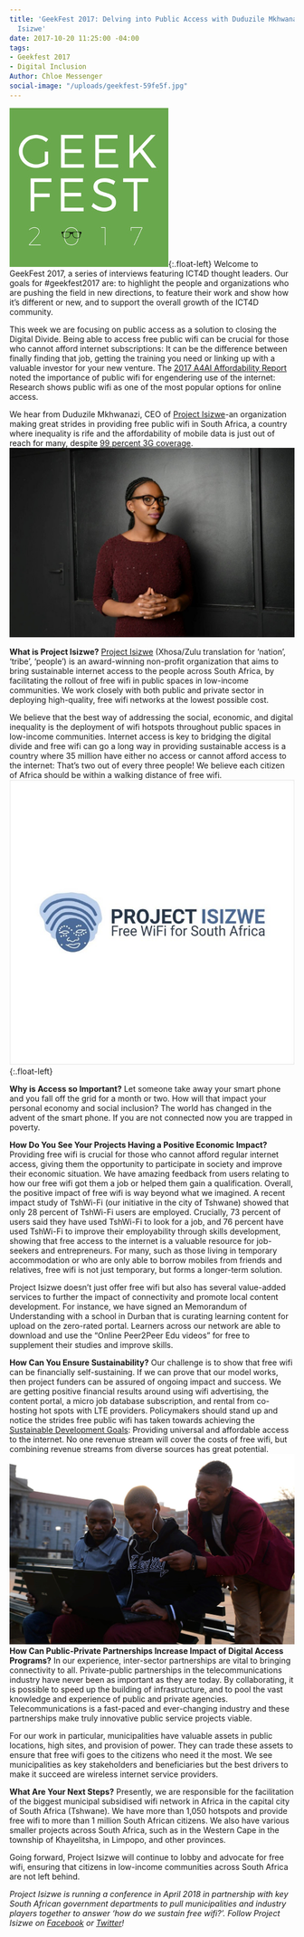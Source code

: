 ```yaml
---
title: 'GeekFest 2017: Delving into Public Access with Duduzile Mkhwanazi of Project
  Isizwe'
date: 2017-10-20 11:25:00 -04:00
tags:
- Geekfest 2017
- Digital Inclusion
Author: Chloe Messenger
social-image: "/uploads/geekfest-59fe5f.jpg"
---
```


![geek fest logo](/uploads/geek%20fest%20smallest.jpg?download){:.float-left}
Welcome to GeekFest 2017, a series of interviews featuring ICT4D thought leaders. Our goals for #geekfest2017 are: to highlight the people and organizations who are pushing the field in new directions, to feature their work and show how it’s different or new, and to support the overall growth of the ICT4D community.

This week we are focusing on public access as a solution to closing the Digital Divide. Being able to access free public wifi can be crucial for those who cannot afford internet subscriptions: It can be the difference between finally finding that job, getting the training you need or linking up with a valuable investor for your new venture. The [2017 A4AI  Affordability Report](http://a4ai.org/affordability-report/report/2017/) noted the importance of public wifi for engendering use of the internet: Research shows public wifi as one of the most popular options for online access.

We hear from Duduzile Mkhwanazi, CEO of [Project Isizwe](http://www.projectisizwe.org/)-an organization making great strides in providing free public wifi in South Africa, a country where inequality is rife and the affordability of mobile data is just out of reach for many, despite [99 percent 3G coverage](http://www.mobileconnectivityindex.com/#year=2016&zoneIsocode=ZAF).
![blog1.jpg](/uploads/blog1.jpg)

<!--more-->

**What is Project Isizwe?**
[Project Isizwe](http://www.mobileconnectivityindex.com/#year=2016&zoneIsocode=ZAF) (Xhosa/Zulu translation for ‘nation’, ‘tribe’, ‘people’) is an award-winning non-profit organization that aims to bring sustainable internet access to the people across South Africa, by facilitating the rollout of free wifi in public spaces in low-income communities. We work closely with both public and private sector in deploying high-quality, free wifi networks at the lowest possible cost.

We believe that the best way of addressing the social, economic, and digital inequality is the deployment of wifi hotspots throughout public spaces in low-income communities. Internet access is key to bridging the digital divide and free wifi can go a long way in providing sustainable access is a country where 35 million have either no access or cannot afford access to the internet: That’s two out of every three people! We believe each citizen of Africa should be within a walking distance of free wifi.
![blog2.jpg](/uploads/blog2.jpg){:.float-left}

**Why is Access so Important?**
Let someone take away your smart phone and you fall off the grid for a month or two. How will that impact your personal economy and social inclusion? The world has changed in the advent of the smart phone. If you are not connected now you are trapped in poverty.

**How Do You See Your Projects Having a Positive Economic Impact?**
Providing free wifi is crucial for those who cannot afford regular internet access, giving them the opportunity to participate in society and improve their economic situation. We have amazing feedback from users relating to how our free wifi got them a job or helped them gain a qualification. Overall, the positive impact of free wifi is way beyond what we imagined. A recent impact study of TshWi-Fi (our initiative in the city of Tshwane) showed that only 28 percent of TshWi-Fi users are employed. Crucially, 73 percent of users said they have used TshWi-Fi to look for a job, and 76 percent have used TshWi-Fi to improve their employability through skills development, showing that free access to the internet is a valuable resource for job-seekers and entrepreneurs. For many, such as those living in temporary accommodation or who are only able to borrow mobiles from friends and relatives, free wifi is not just temporary, but forms a longer-term solution.

Project Isizwe doesn’t just offer free wifi but also has several value-added services to further the impact of connectivity and promote local content development. For instance, we have signed an Memorandum of Understanding with a school in Durban that is curating learning content for upload on the zero-rated portal. Learners across our network are able to download and use the “Online Peer2Peer Edu videos” for free to supplement their studies and improve skills.

**How Can You Ensure Sustainability?**
Our challenge is to show that free wifi can be financially self-sustaining. If we can prove that our model works, then project funders can be assured of ongoing impact and success. We are getting positive financial results around using wifi advertising, the content portal, a micro job database subscription, and rental from co-hosting hot spots with LTE providers. Policymakers should stand up and notice the strides free public wifi has taken towards achieving the [Sustainable Development Goals](http://www.un.org/sustainabledevelopment/infrastructure-industrialization/): Providing universal and affordable access to the internet. No one revenue stream will cover the costs of free wifi, but combining revenue streams from diverse sources has great potential.
![blog3.jpg](/uploads/blog3.jpg)
**How Can Public-Private Partnerships Increase Impact of Digital Access Programs?**
In our experience, inter-sector partnerships are vital to bringing connectivity to all. Private-public partnerships in the telecommunications industry have never been as important as they are today. By collaborating, it is possible to speed up the building of infrastructure, and to pool the vast knowledge and experience of public and private agencies. Telecommunications is a fast-paced and ever-changing industry and these partnerships make truly innovative public service projects viable. 

For our work in particular, municipalities have valuable assets in public locations, high sites, and provision of power. They can trade these assets to ensure that free wifi goes to the citizens who need it the most. We see municipalities as key stakeholders and beneficiaries but the best drivers to make it succeed are wireless internet service providers.

**What Are Your Next Steps?**
Presently, we are responsible for the facilitation of the biggest municipal subsidised wifi network in Africa in the capital city of South Africa (Tshwane). We have more than 1,050 hotspots and provide free wifi to more than 1 million South African citizens. We also have various smaller projects across South Africa, such as in the Western Cape in the township of Khayelitsha, in Limpopo, and other provinces.

Going forward, Project Isizwe will continue to lobby and advocate for free wifi, ensuring that citizens in low-income communities across South Africa are not left behind.

*Project Isizwe is running a conference in April 2018 in partnership with key South African government departments to pull municipalities and industry players together to answer ‘how do we sustain free wifi?’. Follow Project Isizwe on [Facebook](https://www.facebook.com/ProjectIsizwe/) or [Twitter](https://twitter.com/ProjectIsizwe)!*